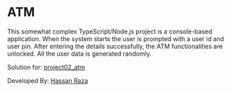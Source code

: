 # ATM

This somewhat complex TypeScript/Node.js project is a console-based application. When the system starts the user is prompted with a user id and user pin. After entering the details successfully, the ATM functionalities are unlocked. All the user data is generated randomly.

Solution for: [project02_atm](https://github.com/panaverse/typescript-node-projects/tree/main/project02_atm)

Developed By: [Hassan Raza](https://hassanraza.net)